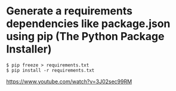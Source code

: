 # Generate a requirements dependencies like package.json using pip (The Python Package Installer)

```
$ pip freeze > requirements.txt
$ pip install -r requirements.txt
```

https://www.youtube.com/watch?v=3J02sec99RM